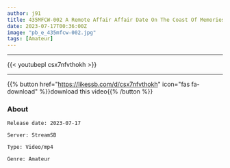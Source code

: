 ```yaml
---
author: j91
title: 435MFCW-002 A Remote Affair Affair Date On The Coast Of Memories With Her Husband! A Good Woman Fully Opened 360 Degrees In A Swimsuit With No Chances, I Couldn’t Stand It To The Hotel And Brought It To The Toilet! ? Intrinsic De M In A Trance State With A Well-Equipped Face Covered With Horse Riding Irama! The Top And Bottom Are Overflowing With Bodily Fluids That Are Not Ashamed Of The Name Of Sex Addiction! [Luisa/27 Years Old/Second Year Of Marriage] (Luisa Miyakozuki)
date: 2023-07-17T00:36:00Z
image: "pb_e_435mfcw-002.jpg"
tags: [Amateur]
---
```

___

{{< youtubepl csx7nfvthokh >}}
___

{{% button href="https://likessb.com/d/csx7nfvthokh" icon="fas fa-download" %}}download this video{{% /button %}}
### About

`Release date: 2023-07-17`

`Server: StreamSB`

`Type: Video/mp4`

`Genre:	Amateur`